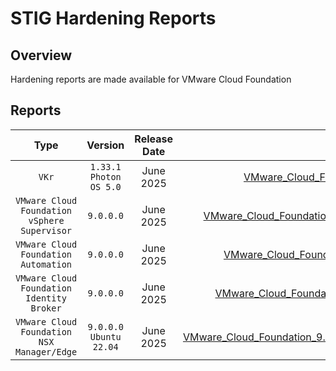 # STIG Hardening Reports

## Overview
Hardening reports are made available for VMware Cloud Foundation

## Reports
|                                Type                                |       Version      |     Release Date   |      Download      |
|:------------------------------------------------------------------:|:------------------:|:------------------:|:------------------:|
|                                 `VKr`                                 |  `1.33.1` `Photon OS 5.0` |     June 2025  |[VMware_Cloud_Foundation_VKr_1.33.1_STIG_Hardening_Overview.pdf](VMware_Cloud_Foundation_VKr_1.33.1_STIG_Hardening_Overview.pdf)|
|                          `VMware Cloud Foundation vSphere Supervisor`                          |       `9.0.0.0`     |     June 2025     |[VMware_Cloud_Foundation_9.0.0.0_vSphere_Supervisor_STIG_Hardening_Overview.pdf](VMware_Cloud_Foundation_9.0.0.0_vSphere_Supervisor_STIG_Hardening_Overview.pdf)|
|                                 `VMware Cloud Foundation Automation`                                 |  `9.0.0.0` |     June 2025  |[VMware_Cloud_Foundation_9.0.0.0_Automation_STIG_Hardening_Overview.pdf](VMware_Cloud_Foundation_9.0.0.0_Automation_STIG_Hardening_Overview.pdf)|
|                                 `VMware Cloud Foundation Identity Broker`                                 |  `9.0.0.0` |     June 2025  |[VMware_Cloud_Foundation_9.0.0.0_Identity_Broker_STIG_Hardening_Overview.pdf](VMware_Cloud_Foundation_9.0.0.0_Identity_Broker_STIG_Hardening_Overview.pdf)|
|                                 `VMware Cloud Foundation NSX Manager/Edge`                                 |  `9.0.0.0` `Ubuntu 22.04` |     June 2025  |[VMware_Cloud_Foundation_9.0.0.0_NSX_Manager_Edge_Ubuntu_STIG_Hardening_Overview.pdf](VMware_Cloud_Foundation_9.0.0.0_NSX_Manager_Edge_Ubuntu_STIG_Hardening_Overview.pdf)|
